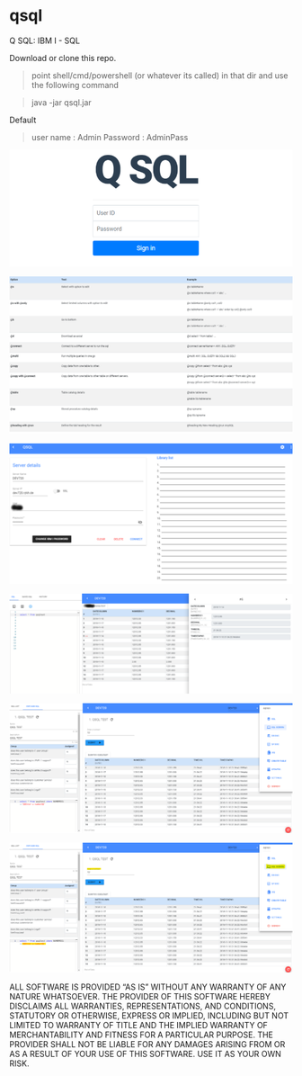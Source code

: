 # qsql
Q SQL: IBM I - SQL 

Download or clone this repo.
> point shell/cmd/powershell (or whatever its called) in that dir and use the following command

> java -jar qsql.jar

Default 
> user name : Admin
> Password  : AdminPass
  
![Image of QSQL](https://github.com/onlysumitg/qsql/blob/master/images/1.png)

>

![Image of QSQL](https://github.com/onlysumitg/qsql/blob/master/images/6.png)
>

![Image of QSQL](https://github.com/onlysumitg/qsql/blob/master/images/2.png)

>


![Image of QSQL](https://github.com/onlysumitg/qsql/blob/master/images/3.png)


>


![Image of QSQL](https://github.com/onlysumitg/qsql/blob/master/images/4.png)


>


![Image of QSQL](https://github.com/onlysumitg/qsql/blob/master/images/5.png)

>

ALL SOFTWARE IS PROVIDED “AS IS” WITHOUT ANY WARRANTY OF ANY NATURE WHATSOEVER. THE PROVIDER OF THIS SOFTWARE HEREBY DISCLAIMS ALL WARRANTIES, REPRESENTATIONS, AND CONDITIONS, STATUTORY OR OTHERWISE, EXPRESS OR IMPLIED, INCLUDING BUT NOT LIMITED TO WARRANTY OF TITLE AND THE IMPLIED WARRANTY OF MERCHANTABILITY AND FITNESS FOR A PARTICULAR PURPOSE. THE PROVIDER SHALL NOT BE LIABLE FOR ANY DAMAGES ARISING FROM OR AS A RESULT OF YOUR USE
OF THIS SOFTWARE. USE IT AS YOUR OWN RISK.

